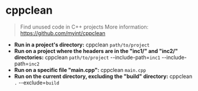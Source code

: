 # cppclean
> Find unused code in C++ projects
> More information: <https://github.com/myint/cppclean>
- **Run in a project's directory:**
cppclean `path/to/project`
- **Run on a project where the headers are in the "inc1/" and "inc2/" directories:**
cppclean `path/to/project` --include-path=`inc1` --include-path=`inc2`
- **Run on a specific file "main.cpp":**
cppclean `main.cpp`
- **Run on the current directory, excluding the "build" directory:**
cppclean `.` --exclude=`build`

